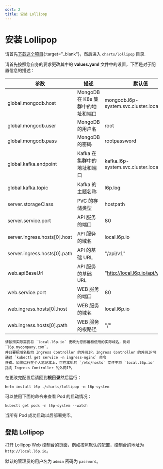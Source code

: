 ```yaml
---
sort: 2
title: 安装 Lollipop
---
```


# 安装 Lollipop

请首先[下载这个项目](https://github.com/l6p/helm){:target="_blank"}，然后进入 `charts/lollipop` 目录.

请首先按照您自身的要求更改其中的 **values.yaml** 文件中的设置，下面是对于配置信息的描述：

| 参数 | 描述 | 默认值 |
| --------- | ----------- | ------- |
| global.mongodb.host | MongoDB 在 K8s 集群中的地址和端口 | mongodb.l6p-system.svc.cluster.local:27017 |
| global.mongodb.user | MongoDB 的用户名 | root |
| global.mongodb.pass | MongoDB 的密码 | rootpassword |
| global.kafka.endpoint | Kafka 在集群中的地址和端口 | kafka.l6p-system.svc.cluster.local:9092 |
| global.kafka.topic | Kafka 的主题名称 | l6p.log |
| server.storageClass | PVC 的存储类型 | hostpath |
| server.service.port | API 服务的端口 | 80 |
| server.ingress.hosts[0].host | API 服务的域名 | local.l6p.io |
| server.ingress.hosts[0].path | API 的基础 URL | "/api/v1" |
| web.apiBaseUrl | API 服务的基础 URL | "http://local.l6p.io/api/v1" |
| web.service.port | WEB 服务的端口 | 80 |
| web.ingress.hosts[0].host | WEB 服务的域名 | local.l6p.io |
| web.ingress.hosts[0].path | WEB 服务的根路径 | "/" |

```warning
请按照实际需要将 `local.l6p.io` 更改为您部署和使用的实际域名，例如 `l6p.mycompany.com`，
并且要把域名指向 Ingress Controller 的外网IP。Ingress Controller 的外网IP可通过 `kubectl get service -n ingress-nginx` 命令
获得。如果运行在个人笔记本上，可在本机的 `/etc/hosts` 文件中将 `local.l6p.io` 指向 Ingress Controller 的外网IP。
```

在更改完配置后请回到**根目录**然后运行：

```shell
helm install l6p ./charts/lollipop -n l6p-system
```

可以使用下面的命令来查看 Pod 的启动情况：

```shell
kubectl get pods -n l6p-system --watch
```

当所有 Pod 成功启动以后部署完毕。

## 登陆 Lollipop

打开 Lollipop Web 控制台的页面，例如按照默认的配置，控制台的地址为 `http://local.l6p.io`。

默认的管理员的用户名为 `admin` 密码为 `password`。

